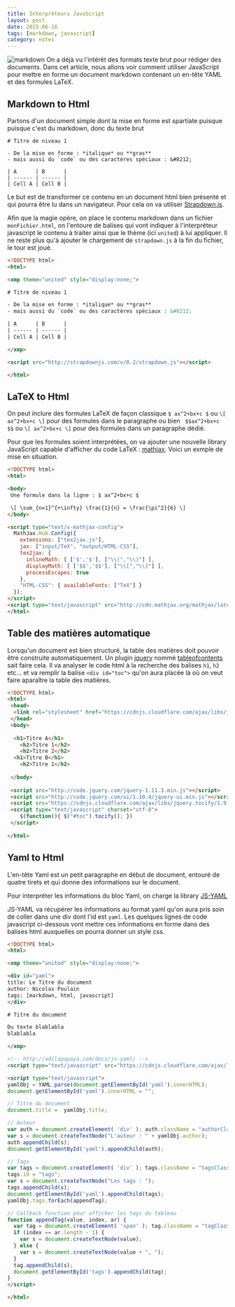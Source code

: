 ```yaml
---
title: Interpréteurs JavaScript
layout: post
date: 2015-06-16
tags: [markdown, javascript]
category: notes
---
```


![markdown](https://upload.wikimedia.org/wikipedia/commons/thumb/4/48/Markdown-mark.svg/200px-Markdown-mark.svg.png)
On a déjà vu l'intérêt des formats texte brut pour rédiger des documents.
Dans cet article, nous allons voir comment utiliser JavaScript pour mettre
en forme un document markdown contenant un en-tête YAML et des formules LaTeX.

## Markdown to Html

Partons d'un document simple dont la mise en forme est spartiate puisque
puisque c'est du markdown, donc du texte brut

```
# Titre de niveau 1

- De la mise en forme : *italique* ou **gras**
- mais aussi du `code` ou des caractères spéciaux : &#8212;

| A      | B      |
| ------ | ------ |
| Cell A | Cell B |
```

Le but est de transformer ce contenu en un document html bien présenté
et qui pourra être lu dans un navigateur.
Pour cela on va utiliser [Strapdown.js](http://strapdownjs.com/).

Afin que la magie opère, on place le contenu markdown dans un fichier
`monFichier.html`, on l'entoure de balises qui vont indiquer à l'interpréteur
javascript le contenu à traiter ainsi que le thème (ici `united`) à lui
appliquer.  Il ne reste plus qu'à ajouter le chargement de `strapdown.js` à la
fin du fichier, le tour est joué.

```html
<!DOCTYPE html>
<html>

<xmp theme="united" style="display:none;">

# Titre de niveau 1

- De la mise en forme : *italique* ou **gras**
- mais aussi du `code` ou des caractères spéciaux : &#8212;

| A      | B      |
| ------ | ------ |
| Cell A | Cell B |

</xmp>

<script src="http://strapdownjs.com/v/0.2/strapdown.js"></script>

</html>
```

## LaTeX to Html

On peut inclure des formules LaTeX de façon classique `$ ax^2+bx+c $` ou 
`\[ ax^2+bx+c \]` pour des formules dans le paragraphe  ou bien 
` $$ax^2+bx+c $$` ou `\[ ax^2+bx+c \]` pour des formules dans un paragraphe
dédié.

Pour que les formules soient interprétées, on va ajouter une nouvelle
library JavaScript capable d'afficher du code LaTeX :
[mathjax](https://www.mathjax.org/).
Voici un exmple de mise en situation.


```html
<!DOCTYPE html>
<html>

<body>
 Une formule dans la ligne : $ ax^2+bx+c $

 \[ \sum_{n=1}^{+\infty} \frac{1}{n} = \frac{\pi^2}{6} \]
</body>

<script type="text/x-mathjax-config">
  MathJax.Hub.Config({
    extensions: ["tex2jax.js"],
    jax: ["input/TeX", "output/HTML-CSS"],
    tex2jax: {
      inlineMath: [ ['$','$'], ["\\(","\\)"] ],
      displayMath: [ ['$$','$$'], ["\\[","\\]"] ],
      processEscapes: true
    },
    "HTML-CSS": { availableFonts: ["TeX"] }
  });
</script>
<script type="text/javascript" src="http://cdn.mathjax.org/mathjax/latest/MathJax.js"></script>
</html>
```

## Table des matières automatique

Lorsqu'un document est bien structuré, la table des matières doit pouvoir être
construite automatiquement. Un plugin [jquery](https://jquery.com/) nommé
[tableofcontents](http://fuelyourcoding.com/scripts/toc/examples/example1.html)
sait faire cela. Il va analyser le code html à la recherche des balises `h1`,
`h2` etc... et va remplir la balise `<div id="toc">` qu'on aura placée là où on
veut faire aparaître la table des matières.

```html
<!DOCTYPE html>
<html>
 <head>
  <link rel="stylesheet" href="https://cdnjs.cloudflare.com/ajax/libs/jquery.tocify/1.9.0/stylesheets/jquery.tocify.css">
 </head>
 <body>
 
  <h1>Titre A</h1>
    <h2>Titre 1</h2>
    <h2>Titre 2</h2>
  <h1>Titre B</h1>
    <h2>Titre 1</h2>
 
 </body>
 
 <script src="http://code.jquery.com/jquery-1.11.3.min.js"></script>
 <script src="http://code.jquery.com/ui/1.10.4/jquery-ui.min.js"></script>
 <script src="https://cdnjs.cloudflare.com/ajax/libs/jquery.tocify/1.9.0/javascripts/jquery.tocify.min.js"></script>
 <script type="text/javascript" charset="utf-8">
 	$(function(){ $("#toc").tocify(); })
 </script>
 
</html>
```



## Yaml to Html

L'en-tête Yaml est un petit paragraphe en début de document, entouré de 
quatre tirets et qui donne des informations sur le document.

Pour interpréter les informations du bloc Yaml, on charge la library
[JS-YAML](http://adilapapaya.com/docs/js-yaml/)

JS-YAML va récupérer les informations au format yaml qu'on aura pris soin de
coller dans une div dont l'id est `yaml`. Les quelques lignes de code javascript
ci-dessous vont mettre ces informations en forme dans des balises html auxquelles
on pourra donner un style css.


```html
<!DOCTYPE html>
<html>

<xmp theme="united" style="display:none;">

<div id="yaml">
title: Le Titre du document
author: Nicolas Poulain
tags: [markdown, html, javascript]
</div>

# Titre du document

Du texte blablabla
blablabla

</xmp>

<!-- http://adilapapaya.com/docs/js-yaml/ -->
<script type="text/javascript" src="https://cdnjs.cloudflare.com/ajax/libs/js-yaml/3.3.1/js-yaml.min.js"></script>

<script type="text/javascript">
yamlObj = YAML.parse(document.getElementById('yaml').innerHTML);
document.getElementById('yaml').innerHTML = "";

// Titre du document
document.title =  yamlObj.title;

// Auteur
var auth = document.createElement( 'div' ); auth.className = "authorClass";
var s = document.createTextNode("L'auteur : " + yamlObj.author);
auth.appendChild(s);
document.getElementById('yaml').appendChild(auth);

// Tags
var tags = document.createElement( 'div' ); tags.className = "tagsClass";
tags.id = "tags";
var s = document.createTextNode("Les tags : ");
tags.appendChild(s);
document.getElementById('yaml').appendChild(tags);
yamlObj.tags.forEach(appendTag);

// Callback function pour afficher les tags du tableau
function appendTag(value, index, ar) {
  var tag = document.createElement( 'span' ); tag.className = "tagClass";
  if (index == ar.length - 1) {
    var s = document.createTextNode(value);
  } else {
    var s = document.createTextNode(value + ", ");
  }
  tag.appendChild(s);
  document.getElementById('tags').appendChild(tag);
}
</script>

</html>
```




